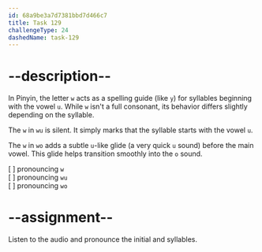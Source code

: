 ```yaml
---
id: 68a9be3a7d7381bbd7d466c7
title: Task 129
challengeType: 24
dashedName: task-129
---
```


<!--SPEAKING-->

<!-- (Audio) A: w, wu, wo -->

# --description--

In Pinyin, the letter `w` acts as a ​spelling guide​ (like `y`) for syllables beginning with the vowel `u`. While `w` isn't a full consonant, its behavior differs slightly depending on the syllable.

The `w` ​in `wu` is silent. It simply marks that the syllable starts with the vowel `u`.

The `w` in `wo` adds a subtle `u`-like glide (a very quick `u` sound) before the main vowel. This glide helps transition smoothly into the `o` sound.

[ ] pronouncing `w`  
[ ] pronouncing `wu`  
[ ] pronouncing `wo`

# --assignment--

Listen to the audio and pronounce the initial and syllables.
